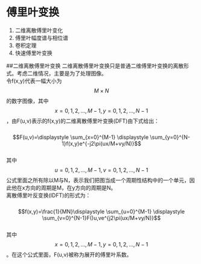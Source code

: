 # 傅里叶变换

1. 二维离散傅里叶变化
2. 傅里叶幅度谱与相位谱
3. 卷积定理
4. 快速傅里叶变换

##二维离散傅里叶变换
二维离散傅里叶变换只是普通二维傅里叶变换的离散形式。考虑二维情况，主要是为了处理图像。  
令f(x,y)代表一幅大小为$$M\times N$$的数字图像，其中$$x=0,1,2,...,M-1,y=0,1,2,...,N-1$$，由F(u,v)表示的f(x,y)的二维离散傅里叶变换(DFT)由下式给出：    
&emsp;&emsp;$$F(u,v)=\displaystyle \sum_{x=0}^{M-1} \displaystyle \sum_{y=0}^{N-1}f(x,y)e^{-j2\pi(ux/M+vy/N)}$$    
其中$$u=0,1,2,...,M-1,v=0,1,2,...,N-1$$公式里面之所有除以M与N，表示我们把图当成一个周期性结构中的一个单元，因此他在x方向的周期是M，在y方向的周期是N。  
离散傅里叶反变换(IDFT)的形式为：  
&emsp;&emsp;$$f(x,y)=\frac{1}{MN}\displaystyle \sum_{u=0}^{M-1} \displaystyle \sum_{v=0}^{N-1}F()u,ve^{j2\pi(ux/M+vy/N)}$$   
其中$$x=0,1,2,...,M-1,y=0,1,2,...,N-1$$。在这个公式里面，F(u,v)被称为展开的傅里叶系数。    










